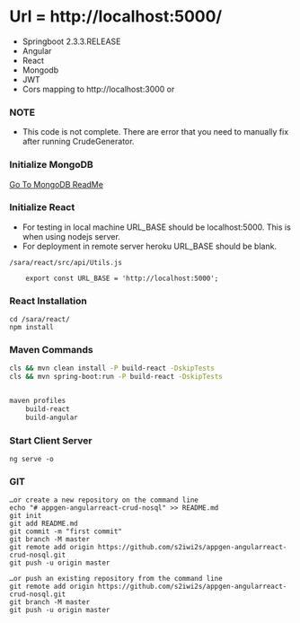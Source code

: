 # Url = http://localhost:5000/

* Springboot 2.3.3.RELEASE
* Angular
* React
* Mongodb
* JWT
* Cors mapping to http://localhost:3000 or

### NOTE
- This code is not complete. There are error that you need to manually fix after running CrudeGenerator.

### Initialize MongoDB
[Go To MongoDB ReadMe](sara-data/readme.md)

### Initialize React
* For testing in local machine URL_BASE should be localhost:5000. This is when using nodejs server.
* For deployment in remote server heroku URL_BASE should be blank.

```
/sara/react/src/api/Utils.js

	export const URL_BASE = 'http://localhost:5000';
```

### React Installation

```
cd /sara/react/
npm install
```


### Maven Commands
```sh
cls && mvn clean install -P build-react -DskipTests
cls && mvn spring-boot:run -P build-react -DskipTests


maven profiles
	build-react
	build-angular
```

### Start Client Server
```
ng serve -o
```

### GIT
```
…or create a new repository on the command line
echo "# appgen-angularreact-crud-nosql" >> README.md
git init
git add README.md
git commit -m "first commit"
git branch -M master
git remote add origin https://github.com/s2iwi2s/appgen-angularreact-crud-nosql.git
git push -u origin master
                
…or push an existing repository from the command line
git remote add origin https://github.com/s2iwi2s/appgen-angularreact-crud-nosql.git
git branch -M master
git push -u origin master
```
